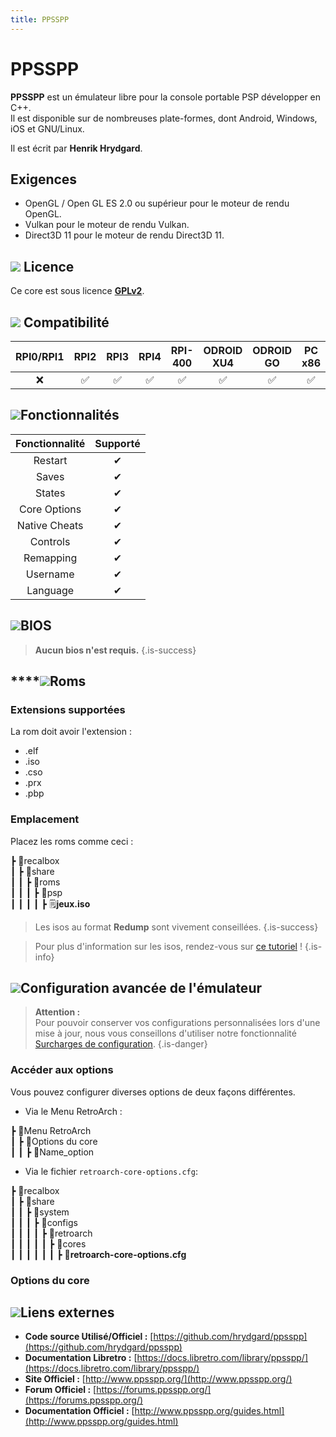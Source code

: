 ```yaml
---
title: PPSSPP
---
```


# PPSSPP

**PPSSPP** est un émulateur libre pour la console portable PSP développer en C++.  
Il est disponible sur de nombreuses plate-formes, dont Android, Windows, iOS et GNU/Linux.

Il est écrit par **Henrik Hrydgard**.

## Exigences

* OpenGL / Open GL ES 2.0 ou supérieur pour le moteur de rendu OpenGL.
* Vulkan pour le moteur de rendu Vulkan.
* Direct3D 11 pour le moteur de rendu Direct3D 11.

## ![](/migration-images/emulateurs/consoles-portables/psp/gerald-g-parchment-background-or-border-5.svg) Licence

Ce core est sous licence [**GPLv2**](https://github.com/hrydgard/ppsspp/blob/master/LICENSE.TXT).

## ![](/migration-images/emulateurs/consoles-portables/psp/compatibility.png) Compatibilité

| RPI0/RPI1 | RPI2 | RPI3 | RPI4 | RPI-400 | ODROID XU4 | ODROID GO | PC x86 | PC X86\_64 |
| :---: | :---: | :---: | :---: | :---: | :---: | :---: | :---: | :---: |
| ❌ | ✅ | ✅ | ✅ | ✅ | ✅ | ✅ | ✅ | ✅ |

## ![](/migration-images/emulateurs/consoles-portables/psp/cogwheel-145804_640.png)Fonctionnalités

| Fonctionnalité | Supporté |
| :---: | :---: |
| Restart | ✔ |
| Saves | ✔ |
| States | ✔ |
| Core Options | ✔ |
| Native Cheats | ✔ |
| Controls | ✔ |
| Remapping | ✔ |
| Username | ✔ |
| Language | ✔ |

## ![](/migration-images/emulateurs/consoles-portables/psp/tqfp32.svg)BIOS


>**Aucun bios n'est requis.**
{.is-success}

## \*\*\*\*![](/migration-images/emulateurs/consoles-portables/psp/rom-30098_640.png)**Roms**

### **Extensions supportées**

La rom doit avoir l'extension :

* .elf
* .iso
* .cso
* .prx
* .pbp

### **Emplacement**

Placez les roms comme ceci : 

┣ 📁recalbox  
┃ ┣ 📁share  
┃ ┃ ┣ 📁roms  
┃ ┃ ┃ ┣ 📁psp    
┃ ┃ ┃ ┃ ┣ 🗒**jeux.**i**so**  


>Les isos au format **Redump** sont vivement conseillées.
{.is-success}


>Pour plus d'information sur les isos, rendez-vous sur [ce tutoriel](/fr/tutoriels/jeux/generalite/les-roms-et-les-isos) !
{.is-info}

## ![](/migration-images/emulateurs/consoles-portables/psp/hammer-28636_640.png)Configuration avancée de l'émulateur


>**Attention :**  
>Pour pouvoir conserver vos configurations personnalisées lors d'une mise à jour, nous vous conseillons d'utiliser notre fonctionnalité [Surcharges de configuration](/fr/usage-avance/surcharge-de-configuration).
{.is-danger}

### Accéder aux options

Vous pouvez configurer diverses options de deux façons différentes.

* Via le Menu RetroArch :

┣ 📁Menu RetroArch  
┃ ┣ 📁Options du core  
┃ ┃ ┣ 🧩Name\_option  

* Via le fichier `retroarch-core-options.cfg`:

┣ 📁recalbox  
┃ ┣ 📁share  
┃ ┃ ┣ 📁system  
┃ ┃ ┃ ┣ 📁configs  
┃ ┃ ┃ ┃ ┣ 📁retroarch  
┃ ┃ ┃ ┃ ┃ ┣ 📁cores  
┃ ┃ ┃ ┃ ┃ ┃ ┣ 🧩**retroarch-core-options.cfg**  

### Options du core

## ![](/migration-images/emulateurs/consoles-portables/psp/kisspng-web-development-world-wide-web-computer-icons-webs-world-wide-web-icon-png-5ab05c24477216.4540070115215073642927.png)**Liens externes**

* **Code source Utilisé/Officiel :** [https://github.com/hrydgard/ppsspp](https://github.com/hrydgard/ppsspp)
* **Documentation Libretro :** [https://docs.libretro.com/library/ppsspp/](https://docs.libretro.com/library/ppsspp/)
* **Site Officiel :** [http://www.ppsspp.org/](http://www.ppsspp.org/)
* **Forum Officiel :** [https://forums.ppsspp.org/](https://forums.ppsspp.org/)
* **Documentation Officiel :** ​[http://www.ppsspp.org/guides.html](http://www.ppsspp.org/guides.html)

